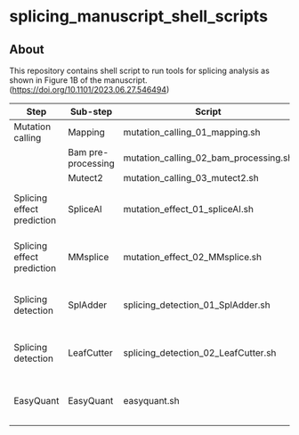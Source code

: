 # splicing_manuscript_shell_scripts



## About

This repository contains shell script to run tools for splicing analysis as shown in Figure 1B of the manuscript. (https://doi.org/10.1101/2023.06.27.546494)

| Step        | Sub-step        | Script      | Comment |
| ----------- | ----------- | ----------- | ----------- |
| Mutation calling | Mapping       | mutation_calling_01_mapping.sh       | |
|                       | Bam pre-processing        | mutation_calling_02_bam_processing.sh |  |
|                       | Mutect2        | mutation_calling_03_mutect2.sh | |
| Splicing effect prediction | SpliceAI        | mutation_effect_01_spliceAI.sh |example script for one sample |
| Splicing effect prediction | MMsplice        | mutation_effect_02_MMsplice.sh |example script for one sample |
| Splicing detection | SplAdder        | splicing_detection_01_SplAdder.sh |example script for one sample |
| Splicing detection | LeafCutter        | splicing_detection_02_LeafCutter.sh |example script for one sample |
| EasyQuant | EasyQuant        | easyquant.sh |example script for one sample |

